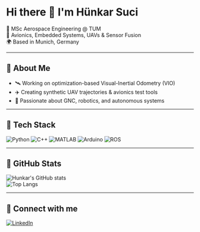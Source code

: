 # Hi there 👋 I'm Hünkar Suci  

🚀 MSc Aerospace Engineering @ TUM  
🔧 Avionics, Embedded Systems, UAVs & Sensor Fusion  
🌍 Based in Munich, Germany  

---

## 🔹 About Me  
- 🛰️ Working on optimization-based Visual-Inertial Odometry (VIO)  
- ✈️ Creating synthetic UAV trajectories & avionics test tools  
- 🤖 Passionate about GNC, robotics, and autonomous systems  

---

## 🔹 Tech Stack  
![Python](https://img.shields.io/badge/Python-3776AB?style=flat&logo=python&logoColor=white)
![C++](https://img.shields.io/badge/C++-00599C?style=flat&logo=c%2b%2b&logoColor=white)
![MATLAB](https://img.shields.io/badge/MATLAB-orange?style=flat&logo=Mathworks)
![Arduino](https://img.shields.io/badge/Arduino-00979D?style=flat&logo=arduino&logoColor=white)
![ROS](https://img.shields.io/badge/ROS-22314E?style=flat&logo=ros&logoColor=white)

---

## 🔹 GitHub Stats  
![Hunkar's GitHub stats](https://github-readme-stats.vercel.app/api?username=hunkarsuci&show_icons=true&theme=radical)  
![Top Langs](https://github-readme-stats.vercel.app/api/top-langs/?username=hunkarsuci&layout=compact&theme=radical)

---

## 🔹 Connect with me  
[![LinkedIn](https://img.shields.io/badge/LinkedIn-0A66C2?style=flat&logo=linkedin&logoColor=white)](https://www.linkedin.com/in/hunkar-suci/)  
